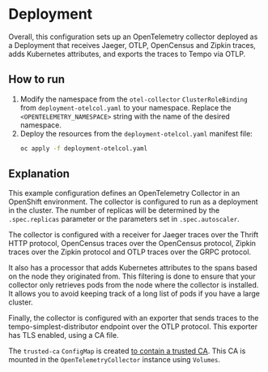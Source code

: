 # Deployment

Overall, this configuration sets up an OpenTelemetry collector deployed as a Deployment that receives Jaeger, OTLP, OpenCensus and Zipkin traces, adds Kubernetes attributes, and exports the traces to Tempo via OTLP.

## How to run
1. Modify the namespace from the `otel-collector` `ClusterRoleBinding` from `deployment-otelcol.yaml` to your namespace. Replace the `<OPENTELEMETRY_NAMESPACE>` string with the name of the desired namespace.
1. Deploy the resources from the `deployment-otelcol.yaml` manifest file:
    ```sh
    oc apply -f deployment-otelcol.yaml
    ```


## Explanation
This example configuration defines an OpenTelemetry Collector in an OpenShift environment. The collector is configured to run as a deployment in the cluster. The number of replicas will be determined by the `.spec.replicas` parameter or the parameters set in `.spec.autoscaler`.

The collector is configured with a receiver for Jaeger traces over the Thrift HTTP protocol, OpenCensus traces over the OpenCensus protocol, Zipkin traces over the Zipkin protocol and OTLP traces over the GRPC protocol.

It also has a processor that adds Kubernetes attributes to the spans based on the node they originated from. This filtering is done to ensure that your collector only retrieves pods from the node where the collector is installed. It allows you to avoid keeping track of a long list of pods if you have a large cluster.

Finally, the collector is configured with an exporter that sends traces to the tempo-simplest-distributor endpoint over the OTLP protocol. This exporter has TLS enabled, using a CA file.

The `trusted-ca` `ConfigMap` is created [to contain a trusted CA](https://docs.openshift.com/container-platform/4.12/networking/configuring-a-custom-pki.html#certificate-injection-using-operators_configuring-a-custom-pki). This CA is mounted in the `OpenTelemetryCollector` instance using `Volumes`.


